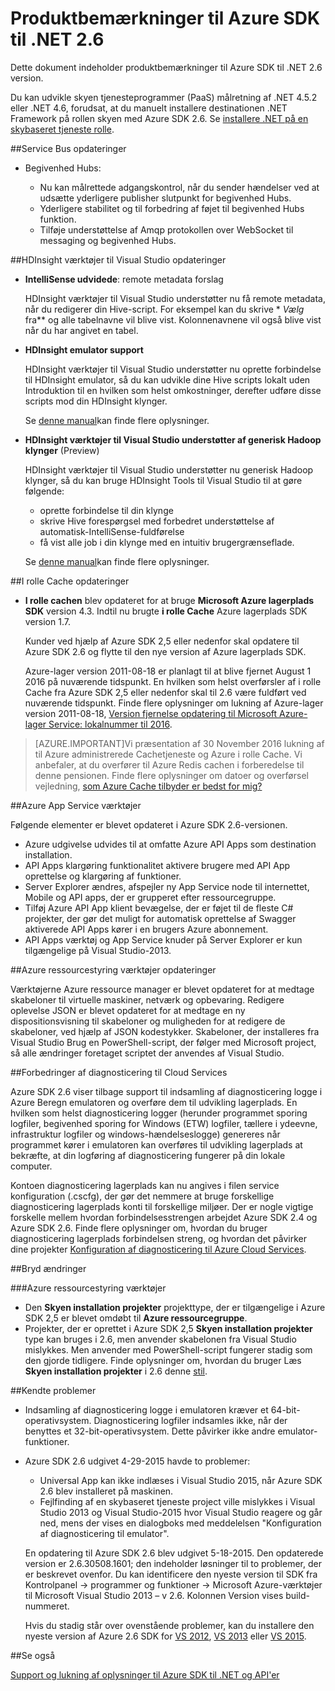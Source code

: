 <properties 
   pageTitle="Produktbemærkninger til Azure SDK til .NET 2.6" 
   description="Produktbemærkninger til Azure SDK til .NET 2.6" 
   services="app-service/web" 
   documentationCenter=".net" 
   authors="Juliako" 
   manager="erikre" 
   editor=""/>

<tags
   ms.service="app-service"
   ms.devlang="multiple"
   ms.topic="article"
   ms.tgt_pltfrm="na"
   ms.workload="integration" 
   ms.date="10/17/2016"
   ms.author="juliako"/>

 
# <a name="azure-sdk-for-net-26-release-notes"></a>Produktbemærkninger til Azure SDK til .NET 2.6

Dette dokument indeholder produktbemærkninger til Azure SDK til .NET 2.6 version. 

Du kan udvikle skyen tjenesteprogrammer (PaaS) målretning af .NET 4.5.2 eller .NET 4.6, forudsat, at du manuelt installere destinationen .NET Framework på rollen skyen med Azure SDK 2.6. Se [installere .NET på en skybaseret tjeneste rolle](http://go.microsoft.com/fwlink/?LinkID=309796).


##<a name="service-bus-updates"></a>Service Bus opdateringer

- Begivenhed Hubs: 

    - Nu kan målrettede adgangskontrol, når du sender hændelser ved at udsætte yderligere publisher slutpunkt for begivenhed Hubs.
    - Yderligere stabilitet og til forbedring af føjet til begivenhed Hubs funktion.
    - Tilføje understøttelse af Amqp protokollen over WebSocket til messaging og begivenhed Hubs.

##<a name="hdinsight-tools-for-visual-studio-updates"></a>HDInsight værktøjer til Visual Studio opdateringer

- **IntelliSense udvidede**: remote metadata forslag

    HDInsight værktøjer til Visual Studio understøtter nu få remote metadata, når du redigerer din Hive-script. For eksempel kan du skrive * *Vælg* fra** og alle tabelnavne vil blive vist. Kolonnenavnene vil også blive vist når du har angivet en tabel.

- **HDInsight emulator support**

    HDInsight værktøjer til Visual Studio understøtter nu oprette forbindelse til HDInsight emulator, så du kan udvikle dine Hive scripts lokalt uden Introduktion til en hvilken som helst omkostninger, derefter udføre disse scripts mod din HDInsight klynger. 

    Se [denne manual](http://go.microsoft.com/fwlink/?LinkID=529540&clcid=0x409)kan finde flere oplysninger.

- **HDInsight værktøjer til Visual Studio understøtter af generisk Hadoop klynger** (Preview)

    HDInsight værktøjer til Visual Studio understøtter nu generisk Hadoop klynger, så du kan bruge HDInsight Tools til Visual Studio til at gøre følgende:

    - oprette forbindelse til din klynge 
    - skrive Hive forespørgsel med forbedret understøttelse af automatisk-IntelliSense-fuldførelse 
    - få vist alle job i din klynge med en intuitiv brugergrænseflade. 

    Se [denne manual](http://go.microsoft.com/fwlink/?LinkID=529540&clcid=0x409)kan finde flere oplysninger.

##<a name="in-role-cache-updates"></a>I rolle Cache opdateringer

- **I rolle cachen** blev opdateret for at bruge **Microsoft Azure lagerplads SDK** version 4.3. Indtil nu brugte **i rolle Cache** Azure lagerplads SDK version 1.7.

    Kunder ved hjælp af Azure SDK 2,5 eller nedenfor skal opdatere til Azure SDK 2.6 og flytte til den nye version af Azure lagerplads SDK. 

    Azure-lager version 2011-08-18 er planlagt til at blive fjernet August 1 2016 på nuværende tidspunkt. En hvilken som helst overførsler af i rolle Cache fra Azure SDK 2,5 eller nedenfor skal til 2.6 være fuldført ved nuværende tidspunkt. Finde flere oplysninger om lukning af Azure-lager version 2011-08-18, [Version fjernelse opdatering til Microsoft Azure-lager Service: lokalnummer til 2016](http://blogs.msdn.com/b/windowsazurestorage/archive/2015/10/19/microsoft-azure-storage-service-version-removal-update-extension-to-2016.aspx).

>[AZURE.IMPORTANT]Vi præsentation af 30 November 2016 lukning af til Azure administrerede Cachetjeneste og Azure i rolle Cache. Vi anbefaler, at du overfører til Azure Redis cachen i forberedelse til denne pensionen. Finde flere oplysninger om datoer og overførsel vejledning, [som Azure Cache tilbyder er bedst for mig?](../redis-cache/cache-faq.md#which-azure-cache-offering-is-right-for-me)

##<a name="azure-app-service-tools"></a>Azure App Service værktøjer

Følgende elementer er blevet opdateret i Azure SDK 2.6-versionen.

- Azure udgivelse udvides til at omfatte Azure API Apps som destination installation.
- API Apps klargøring funktionalitet aktivere brugere med API App oprettelse og klargøring af funktioner.
- Server Explorer ændres, afspejler ny App Service node til internettet, Mobile og API apps, der er grupperet efter ressourcegruppe.
- Tilføj Azure API App klient bevægelse, der er føjet til de fleste C# projekter, der gør det muligt for automatisk oprettelse af Swagger aktiverede API Apps kører i en brugers Azure abonnement.
- API Apps værktøj og App Service knuder på Server Explorer er kun tilgængelige på Visual Studio-2013. 

##<a name="azure-resource-manager-tools-updates"></a>Azure ressourcestyring værktøjer opdateringer

Værktøjerne Azure ressource manager er blevet opdateret for at medtage skabeloner til virtuelle maskiner, netværk og opbevaring. Redigere oplevelse JSON er blevet opdateret for at medtage en ny dispositionsvisning til skabeloner og muligheden for at redigere de skabeloner, ved hjælp af JSON kodestykker. Skabeloner, der installeres fra Visual Studio Brug en PowerShell-script, der følger med Microsoft project, så alle ændringer foretaget scriptet der anvendes af Visual Studio.

##<a name="diagnostics-improvements-for-cloud-services"></a>Forbedringer af diagnosticering til Cloud Services

Azure SDK 2.6 viser tilbage support til indsamling af diagnosticering logge i Azure Beregn emulatoren og overføre dem til udvikling lagerplads. En hvilken som helst diagnosticering logger (herunder programmet sporing logfiler, begivenhed sporing for Windows (ETW) logfiler, tællere i ydeevne, infrastruktur logfiler og windows-hændelseslogge) genereres når programmet kører i emulatoren kan overføres til udvikling lagerplads at bekræfte, at din logføring af diagnosticering fungerer på din lokale computer. 

Kontoen diagnosticering lagerplads kan nu angives i filen service konfiguration (.cscfg), der gør det nemmere at bruge forskellige diagnosticering lagerplads konti til forskellige miljøer. Der er nogle vigtige forskelle mellem hvordan forbindelsesstrengen arbejdet Azure SDK 2.4 og Azure SDK 2.6. Finde flere oplysninger om, hvordan du bruger diagnosticering lagerplads forbindelsen streng, og hvordan det påvirker dine projekter [Konfiguration af diagnosticering til Azure Cloud Services](http://go.microsoft.com/fwlink/?LinkID=532784).

##<a name="breaking-changes"></a>Bryd ændringer

###<a name="azure-resource-manager-tools"></a>Azure ressourcestyring værktøjer 

- Den **Skyen installation projekter** projekttype, der er tilgængelige i Azure SDK 2,5 er blevet omdøbt til **Azure ressourcegruppe**.
- Projekter, der er oprettet i Azure SDK 2,5 **Skyen installation projekter** type kan bruges i 2.6, men anvender skabelonen fra Visual Studio mislykkes. Men anvender med PowerShell-script fungerer stadig som den gjorde tidligere.  Finde oplysninger om, hvordan du bruger Læs **Skyen installation projekter** i 2.6 denne [stil](http://go.microsoft.com/fwlink/?LinkID=534086).
 
##<a name="known-issues"></a>Kendte problemer

- Indsamling af diagnosticering logge i emulatoren kræver et 64-bit-operativsystem. Diagnosticering logfiler indsamles ikke, når der benyttes et 32-bit-operativsystem. Dette påvirker ikke andre emulator-funktioner. 

- Azure SDK 2.6 udgivet 4-29-2015 havde to problemer: 

    - Universal App kan ikke indlæses i Visual Studio 2015, når Azure SDK 2.6 blev installeret på maskinen.
    - Fejlfinding af en skybaseret tjeneste project ville mislykkes i Visual Studio 2013 og Visual Studio-2015 hvor Visual Studio reagere og går ned, mens der vises en dialogboks med meddelelsen "Konfiguration af diagnosticering til emulator".
    
    En opdatering til Azure SDK 2.6 blev udgivet 5-18-2015. Den opdaterede version er 2.6.30508.1601; den indeholder løsninger til to problemer, der er beskrevet ovenfor. Du kan identificere den nyeste version til SDK fra Kontrolpanel -> programmer og funktioner -> Microsoft Azure-værktøjer til Microsoft Visual Studio 2013 – v 2.6. Kolonnen Version vises build-nummeret.

    Hvis du stadig står over ovenstående problemer, kan du installere den nyeste version af Azure 2.6 SDK for [VS 2012](http://go.microsoft.com/fwlink/p/?linkid=323511&clcid=0x409), [VS 2013](http://go.microsoft.com/fwlink/p/?linkid=323510&clcid=0x409) eller [VS 2015](http://go.microsoft.com/fwlink/?linkid=518003&clcid=0x409).
 
##<a name="see-also"></a>Se også

[Support og lukning af oplysninger til Azure SDK til .NET og API'er](https://msdn.microsoft.com/library/azure/dn479282.aspx/)
